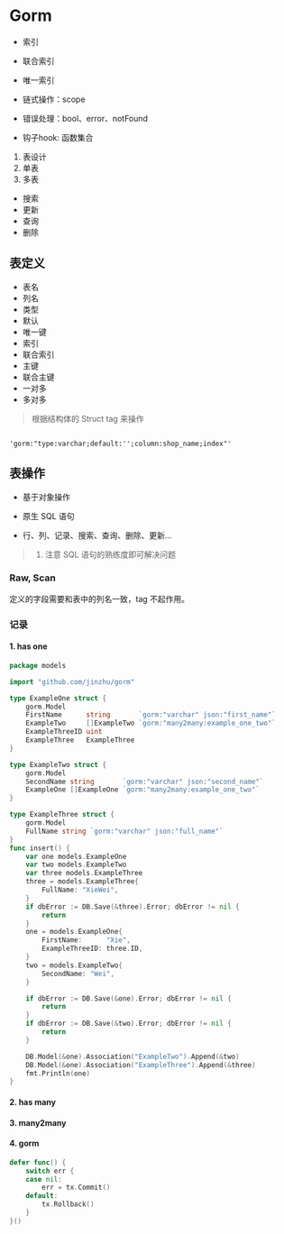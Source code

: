 # Gorm


- 索引
- 联合索引
- 唯一索引


- 链式操作：scope
- 错误处理：bool、error、notFound
- 钩子hook: 函数集合



1. 表设计
2. 单表
3. 多表


- 搜索
- 更新
- 查询
- 删除


## 表定义

- 表名
- 列名
- 类型
- 默认
- 唯一键
- 索引
- 联合索引
- 主键
- 联合主键
- 一对多
- 多对多

> 根据结构体的 Struct tag 来操作

```

'gorm:"type:varchar;default:'';column:shop_name;index"'

```
## 表操作

- 基于对象操作
- 原生 SQL 语句

- 行、列、记录、搜索、查询、删除、更新...


> 1. 注意 SQL 语句的熟练度即可解决问题



### Raw, Scan

定义的字段需要和表中的列名一致，tag 不起作用。


### 记录

#### 1. has one

```go
package models

import "github.com/jinzhu/gorm"

type ExampleOne struct {
	gorm.Model
	FirstName      string       `gorm:"varchar" json:"first_name"`
	ExampleTwo     []ExampleTwo `gorm:"many2many:example_one_two"`
	ExampleThreeID uint
	ExampleThree   ExampleThree
}

type ExampleTwo struct {
	gorm.Model
	SecondName string       `gorm:"varchar" json:"second_name"`
	ExampleOne []ExampleOne `gorm:"many2many:example_one_two"`
}

type ExampleThree struct {
	gorm.Model
	FullName string `gorm:"varchar" json:"full_name"`
}
func insert() {
	var one models.ExampleOne
	var two models.ExampleTwo
	var three models.ExampleThree
	three = models.ExampleThree{
		FullName: "XieWei",
	}
	if dbError := DB.Save(&three).Error; dbError != nil {
		return
	}
	one = models.ExampleOne{
		FirstName:      "Xie",
		ExampleThreeID: three.ID,
	}
	two = models.ExampleTwo{
		SecondName: "Wei",
	}

	if dbError := DB.Save(&one).Error; dbError != nil {
		return
	}
	if dbError := DB.Save(&two).Error; dbError != nil {
		return
	}

	DB.Model(&one).Association("ExampleTwo").Append(&two)
	DB.Model(&one).Association("ExampleThree").Append(&three)
	fmt.Println(one)
}

```


#### 2. has many

#### 3. many2many


#### 4. gorm

```go
defer func() {
	switch err {
	case nil:
		err = tx.Commit()
	default:
		tx.Rollback()
	}
}()
```
